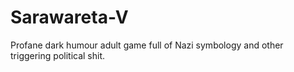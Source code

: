 # Sarawareta-V
Profane dark humour adult game full of Nazi symbology and other triggering political shit.
